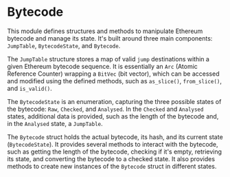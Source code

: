 # Bytecode

This module defines structures and methods to manipulate Ethereum bytecode and manage its state. It's built around three main components: `JumpTable`, `BytecodeState`, and `Bytecode`.

The `JumpTable` structure stores a map of valid `jump` destinations within a given Ethereum bytecode sequence. It is essentially an `Arc` (Atomic Reference Counter) wrapping a `BitVec` (bit vector), which can be accessed and modified using the defined methods, such as `as_slice()`, `from_slice()`, and `is_valid()`.

The `BytecodeState` is an enumeration, capturing the three possible states of the bytecode: `Raw`, `Checked`, and `Analysed`. In the `Checked` and `Analysed` states, additional data is provided, such as the length of the bytecode and, in the `Analysed` state, a `JumpTable`.

The `Bytecode` struct holds the actual bytecode, its hash, and its current state (`BytecodeState`). It provides several methods to interact with the bytecode, such as getting the length of the bytecode, checking if it's empty, retrieving its state, and converting the bytecode to a checked state. It also provides methods to create new instances of the `Bytecode` struct in different states.
